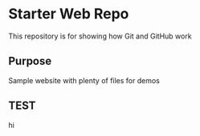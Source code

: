 # Starter Web Repo

This repository is for showing how Git and GitHub work

## Purpose

Sample website with plenty of files for demos

## TEST

hi